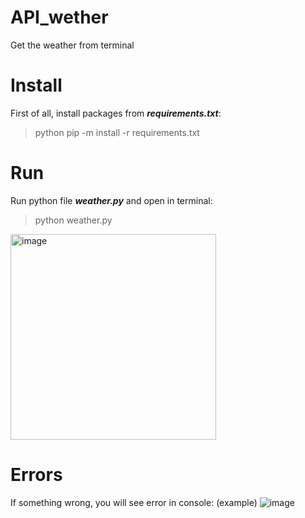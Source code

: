 # API_wether
Get the weather from terminal

# Install
First of all, install packages from **_requirements.txt_**:
>python pip -m install -r requirements.txt

# Run
Run python file **_weather.py_** and open in terminal:
>python weather.py

<img width="329" alt="image" src="https://user-images.githubusercontent.com/58893102/179416934-f9a74c83-d429-4c58-8998-4a9415d3dda8.png">

# Errors
If something wrong, you will see error in console: (example)
![image](https://user-images.githubusercontent.com/58893102/179564917-ae146a4f-50b6-44b7-b962-1e6ff33cb118.png)
